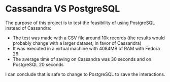 # Cassandra VS PostgreSQL

The purpose of this project is to test the feasibility of using PostgreSQL instead of Cassandra:

* The test was made with a CSV file around 10k records (the results would probably change with a larger dataset, in favor of Cassandra)
* It was executed in a virtual machine with 4084MB of RAM with Fedora 26 
* The average time of saving on Cassandra was 30 seconds and on PostgreSQL 20 seconds

I can conclude that is safe to change to PostgreSQL to save the interactions.
